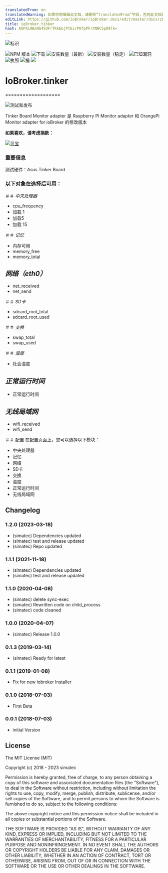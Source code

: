 ```yaml
---
translatedFrom: en
translatedWarning: 如果您想编辑此文档，请删除“translatedFrom”字段，否则此文档将再次自动翻译
editLink: https://github.com/ioBroker/ioBroker.docs/edit/master/docs/zh-cn/adapterref/iobroker.tinker/README.md
title: ioBroker.tinker
hash: AUPXL9BxNG45UFrTKkEbjPt6irP0fpPFrXNNC5pO9lk=
---
```

![标识](../../../en/adapterref/iobroker.tinker/admin/tinker.png)

![NPM 版本](http://img.shields.io/npm/v/iobroker.tinker.svg)
![下载](https://img.shields.io/npm/dm/iobroker.tinker.svg)
![安装数量（最新）](http://iobroker.live/badges/tinker-installed.svg)
![安装数量（稳定）](http://iobroker.live/badges/tinker-stable.svg)
![已知漏洞](https://snyk.io/test/github/simatec/ioBroker.tinker/badge.svg)
![执照](https://img.shields.io/github/license/simatec/ioBroker.tinker?style=flat)
![捐](https://img.shields.io/badge/paypal-donate%20|%20spenden-blue.svg)
![](https://img.shields.io/static/v1?label=Sponsor&message=%E2%9D%A4&logo=GitHub&color=%23fe8e86)

# IoBroker.tinker
===================

![测试和发布](https://github.com/simatec/ioBroker.tinker/workflows/Test%20and%20Release/badge.svg)

Tinker Board Monitor adapter 是 Raspberry PI Monitor adapter 和 OrangePi Monitor adapter for ioBroker 的修改版本

**如果喜欢，请考虑捐款：**

[![贝宝](https://www.paypalobjects.com/en_US/DK/i/btn/btn_donateCC_LG.gif)](https://paypal.me/mk1676)

### 重要信息
测试硬件：Asus Tinker Board

### 以下对象在选择后可用：
＃＃ *中央处理器*
- cpu_frequency
- 加载 1
- 加载5
- 加载 15

＃＃ *记忆*
- 内存可用
- memory_free
- memory_total

## *网络（eth0）*
- net_received
- net_send

＃＃ *SD卡*
- sdcard_root_total
- sdcard_root_used

＃＃ *交换*
- swap_total
- swap_used

＃＃ *温度*
- 社会温度

## *正常运行时间*
- 正常运行时间

## *无线局域网*
- wifi_received
- wifi_send

＃＃ 配置
在配置页面上，您可以选择以下模块：

- 中央处理器
- 记忆
- 网络
- SD卡
- 交换
- 温度
- 正常运行时间
- 无线局域网

## Changelog
<!-- ### __WORK IN PROGRESS__ -->
### 1.2.0 (2023-03-18)
* (simatec) Dependencies updated
* (simatec) test and release updated
* (simatec) Repo updated

### 1.1.1 (2021-11-18)
* (simatec) Dependencies updated
* (simatec) test and release updated

### 1.1.0 (2020-04-08)
* (simatec) delete sync-exec
* (simatec) Rewritten code on child_process
* (simatec) code cleaned

### 1.0.0 (2020-04-07)
* (simatec) Release 1.0.0

### 0.1.3 (2019-03-14)
* (simatec) Ready for latest

### 0.1.1 (2019-01-08)
* Fix for new iobroker Installer

### 0.1.0 (2018-07-03)
* First Beta

### 0.0.1 (2018-07-03)
* initial Version

## License

The MIT License (MIT)

Copyright (c) 2018 - 2023 simatec

Permission is hereby granted, free of charge, to any person obtaining a copy
of this software and associated documentation files (the "Software"), to deal
in the Software without restriction, including without limitation the rights
to use, copy, modify, merge, publish, distribute, sublicense, and/or sell
copies of the Software, and to permit persons to whom the Software is
furnished to do so, subject to the following conditions:

The above copyright notice and this permission notice shall be included in
all copies or substantial portions of the Software.

THE SOFTWARE IS PROVIDED "AS IS", WITHOUT WARRANTY OF ANY KIND, EXPRESS OR
IMPLIED, INCLUDING BUT NOT LIMITED TO THE WARRANTIES OF MERCHANTABILITY,
FITNESS FOR A PARTICULAR PURPOSE AND NONINFRINGEMENT. IN NO EVENT SHALL THE
AUTHORS OR COPYRIGHT HOLDERS BE LIABLE FOR ANY CLAIM, DAMAGES OR OTHER
LIABILITY, WHETHER IN AN ACTION OF CONTRACT, TORT OR OTHERWISE, ARISING FROM,
OUT OF OR IN CONNECTION WITH THE SOFTWARE OR THE USE OR OTHER DEALINGS IN
THE SOFTWARE.